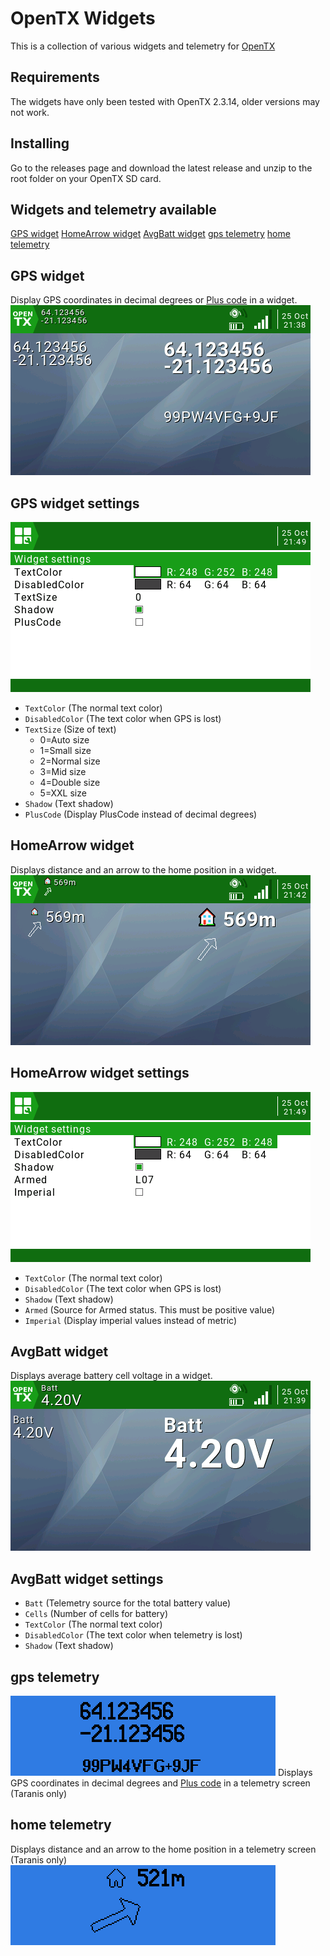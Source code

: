 # OpenTX Widgets

This is a collection of various widgets and telemetry for [OpenTX]

## Requirements
The widgets have only been tested with OpenTX 2.3.14, older versions may not work.

## Installing
Go to the releases page and download the latest release and unzip to the root folder on your OpenTX SD card.

## Widgets and telemetry available
[GPS widget](#gps-widget)
[HomeArrow widget](#HomeArrow-widget)
[AvgBatt widget](#AvgBatt)
[gps telemetry](#gps-telemetry)
[home telemetry](#home-telemetry)

## GPS widget
Display GPS coordinates in decimal degrees or [Plus code] in a widget.
![GPS widget](docs/images/GPS.png)

## GPS widget settings
![GPS widget settings](docs/images/GPS_settings.png)
- `TextColor` (The normal text color)
- `DisabledColor` (The text color when GPS is lost)
- `TextSize` (Size of text)
  - 0=Auto size
  - 1=Small size
  - 2=Normal size
  - 3=Mid size
  - 4=Double size
  - 5=XXL size
- `Shadow` (Text shadow)
- `PlusCode` (Display PlusCode instead of decimal degrees)

## HomeArrow widget
Displays distance and an arrow to the home position in a widget.
![HomeArrow widget](docs/images/HomeArrow.png)

## HomeArrow widget settings
![HomeArrow widget settings](docs/images/HomeArrow_settings.png)
- `TextColor` (The normal text color)
- `DisabledColor` (The text color when GPS is lost)
- `Shadow` (Text shadow)
- `Armed` (Source for Armed status. This must be positive value)
- `Imperial` (Display imperial values instead of metric)

## AvgBatt widget
Displays average battery cell voltage in a widget.
![AvgBatt widget](docs/images/AvgBatt.png)

## AvgBatt widget settings
- `Batt` (Telemetry source for the total battery value)
- `Cells` (Number of cells for battery)
- `TextColor` (The normal text color)
- `DisabledColor` (The text color when telemetry is lost)
- `Shadow` (Text shadow)

## gps telemetry
![gps telemetry](docs/images/gps_taranis.png)
Displays GPS coordinates in decimal degrees and [Plus code] in a telemetry screen (Taranis only)

## home telemetry
Displays distance and an arrow to the home position in a telemetry screen (Taranis only)
![home telemetry](docs/images/home_taranis.png)

[OpenTX]: https://www.open-tx.org/
[Plus code]: https://en.wikipedia.org/wiki/Open_Location_Code
